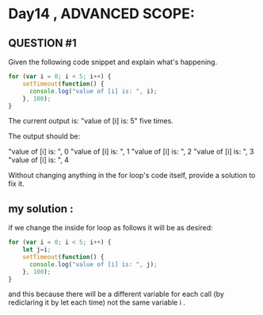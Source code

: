 # Day14 , ADVANCED SCOPE:
## QUESTION #1
Given the following code snippet and explain what's happening.
```javascript
for (var i = 0; i < 5; i++) {
    setTimeout(function() {
      console.log("value of [i] is: ", i);
    }, 100);
}
```
The current output is: "value of [i] is: 5" five times.

The output should be:

"value of [i] is: ", 0 "value of [i] is: ", 1 "value of [i] is: ", 2 "value of [i] is: ", 3 "value of [i] is: ", 4

Without changing anything in the for loop's code itself, provide a solution to fix it.

## my solution :
if we change the inside for loop as follows it will be as desired:
```javascript
for (var i = 0; i < 5; i++) {
    let j=i;
    setTimeout(function() {
      console.log("value of [i] is: ", j);
    }, 100);
}
```
and this because there will be a different variable for each call (by rediclaring it by let each time) not the same variable i .